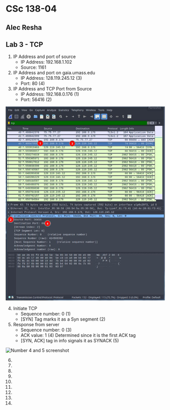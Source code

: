 # CSc 138-04

## Alec Resha

## Lab 3 - TCP

1. IP Address and port of source
    - IP Address: 192.168.1.102
    - Source: 1161
2. IP Address and port on gaia.umass.edu
    - IP Address: 128.119.245.12 (3)
    - Port: 80 (4)
3. IP Address and TCP Port from Source
    - IP Address: 192.168.0.176 (1)
    - Port: 56416 (2)

![number 1 and 2 screenshot](num1_2.jpg)

4. Initiate TCP
    - Sequence number: 0 (1)
    - [SYN] Tag marks it as a Syn segment (2)
5. Response from server
    - Sequence number: 0 (3)
    - ACK value: 1 (4) Determined since it is the first ACK tag
    - [SYN, ACK] tag in info signals it as SYNACK (5)

![Number 4 and 5 screenshot](num5_6.jpg)

6.
7.
8.
9.
10.
11.
12.
13.
14.
